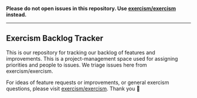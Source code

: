**Please do not open issues in this repository. Use [exercism/exercism](https://github.com/exercism/exercism) instead.**

---

## Exercism Backlog Tracker

This is our repository for tracking our backlog of features and improvements. This is a project-management space used for assigning priorities and people to issues. We triage issues here from exercism/exercism.

For ideas of feature requests or improvements, or general exercism questions, please visit [exercism/exercism](https://github.com/exercism/exercism). Thank you :blue_heart:
